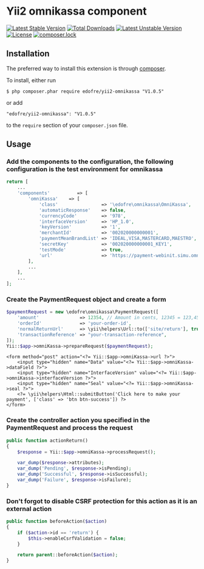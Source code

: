 # Yii2 omnikassa component

[![Latest Stable Version](https://poser.pugx.org/edofre/yii2-omnikassa/v/stable)](https://packagist.org/packages/edofre/yii2-omnikassa)
[![Total Downloads](https://poser.pugx.org/edofre/yii2-omnikassa/downloads)](https://packagist.org/packages/edofre/yii2-omnikassa)
[![Latest Unstable Version](https://poser.pugx.org/edofre/yii2-omnikassa/v/unstable)](https://packagist.org/packages/edofre/yii2-omnikassa)
[![License](https://poser.pugx.org/edofre/yii2-omnikassa/license)](https://packagist.org/packages/edofre/yii2-omnikassa)
[![composer.lock](https://poser.pugx.org/edofre/yii2-omnikassa/composerlock)](https://packagist.org/packages/edofre/yii2-omnikassa)

## Installation

The preferred way to install this extension is through [composer](http://getcomposer.org/download/).

To install, either run

```
$ php composer.phar require edofre/yii2-omnikassa "V1.0.5"
```

or add

```
"edofre/yii2-omnikassa": "V1.0.5"
```

to the ```require``` section of your `composer.json` file.

## Usage

### Add the components to the configuration, the following configuration is the test environment for omnikassa
```php
return [
	...
	'components'          => [
		'omniKassa'    => [
			'class'                => '\edofre\omnikassa\OmniKassa',
			'automaticResponse'    => false,
			'currencyCode'         => '978',
			'interfaceVersion'     => 'HP_1.0',
			'keyVersion'           => '1',
			'merchantId'           => '002020000000001',
			'paymentMeanBrandList' => 'IDEAL,VISA,MASTERCARD,MAESTRO',
			'secretKey'            => '002020000000001_KEY1',
			'testMode'             => true,
			'url'                  => 'https://payment-webinit.simu.omnikassa.rabobank.nl/paymentServlet',
		],
		...
	],
	...
];
```

### Create the PaymentRequest object and create a form
```php
$paymentRequest = new \edofre\omnikassa\PaymentRequest([
	'amount'               => 12354, // Amount in cents, 12345 = 123,45
	'orderId'              => 'your-order-id',
	'normalReturnUrl'      => \yii\helpers\Url::to(['site/return'], true),
	'transactionReference' => "your-transaction-reference",
]);
Yii::$app->omniKassa->prepareRequest($paymentRequest);
```

```HTML+PHP
<form method="post" action="<?= Yii::$app->omniKassa->url ?>">
	<input type="hidden" name="Data" value="<?= Yii::$app->omniKassa->dataField ?>">
	<input type="hidden" name="InterfaceVersion" value="<?= Yii::$app->omniKassa->interfaceVersion ?>">
	<input type="hidden" name="Seal" value="<?= Yii::$app->omniKassa->seal ?>">
	<?= \yii\helpers\Html::submitButton('Click here to make your payment', ['class' => 'btn btn-success']) ?>
</form>
```

### Create the controller action you specified in the PaymentRequest and process the request
```php
public function actionReturn()
{
	$response = Yii::$app->omniKassa->processRequest();

	var_dump($response->attributes);
	var_dump('Pending', $response->isPending);
	var_dump('Successful', $response->isSuccessful);
	var_dump('Failure', $response->isFailure);
}
```

### Don't forgot to disable CSRF protection for this action as it is an external action
```php
public function beforeAction($action)
{
	if ($action->id == 'return') {
		$this->enableCsrfValidation = false;
	}

	return parent::beforeAction($action);
}
```